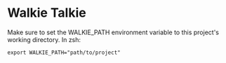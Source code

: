 # Walkie Talkie

Make sure to set the WALKIE_PATH environment variable to this project's working directory. In zsh:
```
export WALKIE_PATH="path/to/project"
```
